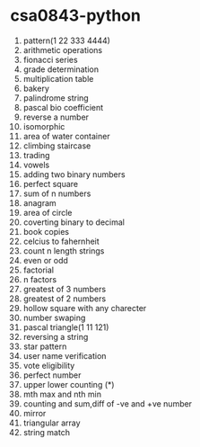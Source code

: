 # csa0843-python
1. pattern(1 22 333 4444)
2. arithmetic operations
3. fionacci series
4. grade determination
5. multiplication table
6. bakery
7. palindrome string
8. pascal bio coefficient
9. reverse a number
10. isomorphic
11. area of water container
12. climbing staircase
13. trading
14. vowels
15. adding two binary numbers
16. perfect square
17. sum of n numbers
18. anagram
19. area of circle
20. coverting binary to decimal
21. book copies
22. celcius to fahernheit
23. count n length strings
24. even or odd
25. factorial
26. n factors
27. greatest of 3 numbers
28. greatest of 2 numbers
29. hollow square with any charecter 
30. number swaping
31. pascal triangle(1 11 121)
32. reversing a string
33. star pattern
34. user name verification
35. vote eligibility
36. perfect number
37. upper lower counting (*)
38. mth max and nth min
39. counting and sum,diff of -ve and +ve number
40. mirror 
41. triangular array
42. string match
